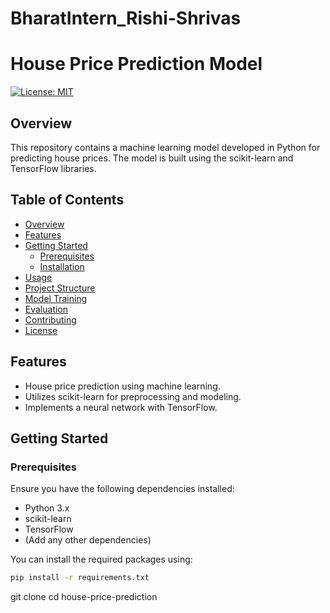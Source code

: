 # BharatIntern_Rishi-Shrivas
# House Price Prediction Model

[![License: MIT](https://img.shields.io/badge/License-MIT-yellow.svg)](https://opensource.org/licenses/MIT)

## Overview

This repository contains a machine learning model developed in Python for predicting house prices. The model is built using the scikit-learn and TensorFlow libraries.

## Table of Contents

- [Overview](#overview)
- [Features](#features)
- [Getting Started](#getting-started)
  - [Prerequisites](#prerequisites)
  - [Installation](#installation)
- [Usage](#usage)
- [Project Structure](#project-structure)
- [Model Training](#model-training)
- [Evaluation](#evaluation)
- [Contributing](#contributing)
- [License](#license)

## Features

- House price prediction using machine learning.
- Utilizes scikit-learn for preprocessing and modeling.
- Implements a neural network with TensorFlow.

## Getting Started

### Prerequisites

Ensure you have the following dependencies installed:

- Python 3.x
- scikit-learn
- TensorFlow
- (Add any other dependencies)

You can install the required packages using:

```bash
pip install -r requirements.txt
```
git clone 
cd house-price-prediction
